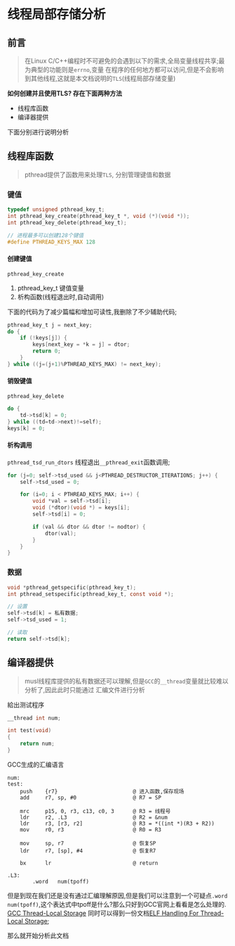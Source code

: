 # 线程局部存储分析


## 前言

> 在Linux C/C++编程时不可避免的会遇到以下的需求,全局变量线程共享;最为典型的功能则是`errno`,变量
> 在程序的任何地方都可以访问,但是不会影响到其他线程,这就是本文档说明的`TLS`(线程局部存储变量)

**如何创建并且使用TLS? 存在下面两种方法**

+ 线程库函数
+ 编译器提供

下面分别进行说明分析

## 线程库函数
> pthread提供了函数用来处理`TLS`,
> 分别管理键值和数据

### 键值
```c
typedef unsigned pthread_key_t;
int pthread_key_create(pthread_key_t *, void (*)(void *));
int pthread_key_delete(pthread_key_t);
```

```c
// 进程最多可以创建128个键值
#define PTHREAD_KEYS_MAX 128
```

#### 创建键值
`pthread_key_create`
1. pthread_key_t 键值变量
2. 析构函数(线程退出时,自动调用)

下面的代码为了减少篇幅和增加可读性,我删除了不少辅助代码;

```c
pthread_key_t j = next_key;
do {
	if (!keys[j]) {
		keys[next_key = *k = j] = dtor;
		return 0;
	}
} while ((j=(j+1)%PTHREAD_KEYS_MAX) != next_key);
```

#### 销毁键值
`pthread_key_delete`

```c
do {
	td->tsd[k] = 0;
} while ((td=td->next)!=self);
keys[k] = 0;
```

#### 析构调用
`pthread_tsd_run_dtors`
线程退出`__pthread_exit`函数调用;

```c
for (j=0; self->tsd_used && j<PTHREAD_DESTRUCTOR_ITERATIONS; j++) {
	self->tsd_used = 0;

	for (i=0; i < PTHREAD_KEYS_MAX; i++) {
		void *val = self->tsd[i];
		void (*dtor)(void *) = keys[i];
		self->tsd[i] = 0;

		if (val && dtor && dtor != nodtor) {
			dtor(val);
		}
	}
}
```

### 数据
```c
void *pthread_getspecific(pthread_key_t);
int pthread_setspecific(pthread_key_t, const void *);

// 设置
self->tsd[k] = 私有数据;
self->tsd_used = 1;

// 读取
return self->tsd[k];
```

## 编译器提供

> musl线程库提供的私有数据还可以理解,但是`GCC`的`__thread`变量就比较难以分析了,因此此时只能通过
> 汇编文件进行分析

給出测试程序

```c
__thread int num;

int test(void)
{
    return num;
}
```

GCC生成的汇编语言
```assembly
num:
test:
	push    {r7}						@ 进入函数,保存现场
	add     r7, sp, #0					@ R7 = SP

	mrc     p15, 0, r3, c13, c0, 3    	@ R3 = 线程号
	ldr     r2, .L3						@ R2 = &num
	ldr     r3, [r3, r2]				@ R3 = *((int *)(R3 + R2))
	mov     r0, r3						@ R0 = R3

	mov     sp, r7						@ 恢复SP
	ldr     r7, [sp], #4				@ 恢复R7

	bx      lr							@ return

.L3:
        .word   num(tpoff)
```

但是到现在我们还是没有通过汇编理解原因,但是我们可以注意到一个可疑点`.word   num(tpoff)`,这个表达式中tpoff是什么?那么只好到GCC官网上看看是怎么处理的.
[GCC Thread-Local Storage](https://gcc.gnu.org/onlinedocs/gcc-12.1.0/gcc/Thread-Local.html)
同时可以得到一份文档[ELF Handling For Thread-Local Storage](https://www.akkadia.org/drepper/tls.pdf);

那么就开始分析此文档


